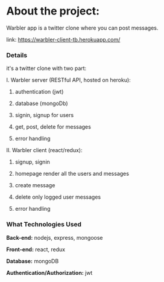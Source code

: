 About the project:
============

Warbler app is a twitter clone where you can post messages.

link: https://warbler-client-tb.herokuapp.com/

### Details

it's a twitter clone with two part:

I. Warbler server (RESTful API, hosted on heroku):

1. authentication (jwt)

2. database (mongoDb)

3. signin, signup for users

4. get, post, delete for messages

5. error handling

II. Warbler client (react/redux):

1. signup, signin

2. homepage render all the users and messages

3. create message

4. delete only logged user messages

5. error handling

### What Technologies Used

**Back-end:** nodejs, express, mongoose

**Front-end:** react, redux

**Database:** mongoDB

**Authentication/Authorization:** jwt
